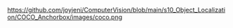 





https://github.com/joyjeni/ComputerVision/blob/main/s10_Object_Localization/COCO_Anchorbox/images/coco.png
